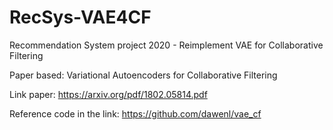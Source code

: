 # RecSys-VAE4CF
Recommendation System project 2020 - Reimplement VAE for Collaborative Filtering

Paper based: Variational Autoencoders for Collaborative Filtering

Link paper: https://arxiv.org/pdf/1802.05814.pdf

Reference code in the link: https://github.com/dawenl/vae_cf
